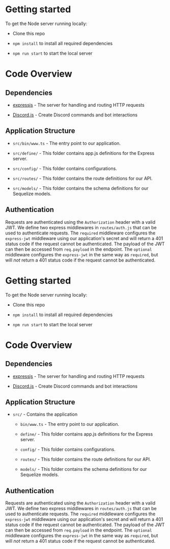 
# Getting started

To get the Node server running locally:

- Clone this repo

- `npm install` to install all required dependencies

- `npm run start` to start the local server

# Code Overview

## Dependencies

- [expressjs](https://www.npmjs.com/package/express) - The server for handling and routing HTTP requests

- [Discord.js](https://discord.js.org/#/) - Create Discord commands and bot interactions

## Application Structure

- `src/bin/www.ts` - The entry point to our application.

- `src/define/` - This folder contains app.js definitions for the Express server.

- `src/config/` - This folder contains configurations.

- `src/routes/` - This folder contains the route definitions for our API.

- `src/models/` - This folder contains the schema definitions for our Sequelize models.

## Authentication

Requests are authenticated using the `Authorization` header with a valid JWT. We define two express middlewares in `routes/auth.js` that can be used to authenticate requests. The `required` middleware configures the `express-jwt` middleware using our application's secret and will return a 401 status code if the request cannot be authenticated. The payload of the JWT can then be accessed from `req.payload` in the endpoint. The `optional` middleware configures the `express-jwt` in the same way as `required`, but will _not_ return a 401 status code if the request cannot be authenticated.
# Getting started

To get the Node server running locally:

- Clone this repo

- `npm install` to install all required dependencies

- `npm run start` to start the local server

# Code Overview

## Dependencies

- [expressjs](https://www.npmjs.com/package/express) - The server for handling and routing HTTP requests

- [Discord.js](https://discord.js.org/#/) - Create Discord commands and bot interactions

## Application Structure

- `src/` - Contains the application

	- `bin/www.ts` - The entry point to our application.
	
	- `define/` - This folder contains app.js definitions for the Express server.

	- `config/` - This folder contains configurations.

	- `routes/` - This folder contains the route definitions for our API.

	- `models/` - This folder contains the schema definitions for our Sequelize models.

## Authentication

Requests are authenticated using the `Authorization` header with a valid JWT. We define two express middlewares in `routes/auth.js` that can be used to authenticate requests. The `required` middleware configures the `express-jwt` middleware using our application's secret and will return a 401 status code if the request cannot be authenticated. The payload of the JWT can then be accessed from `req.payload` in the endpoint. The `optional` middleware configures the `express-jwt` in the same way as `required`, but will _not_ return a 401 status code if the request cannot be authenticated.
